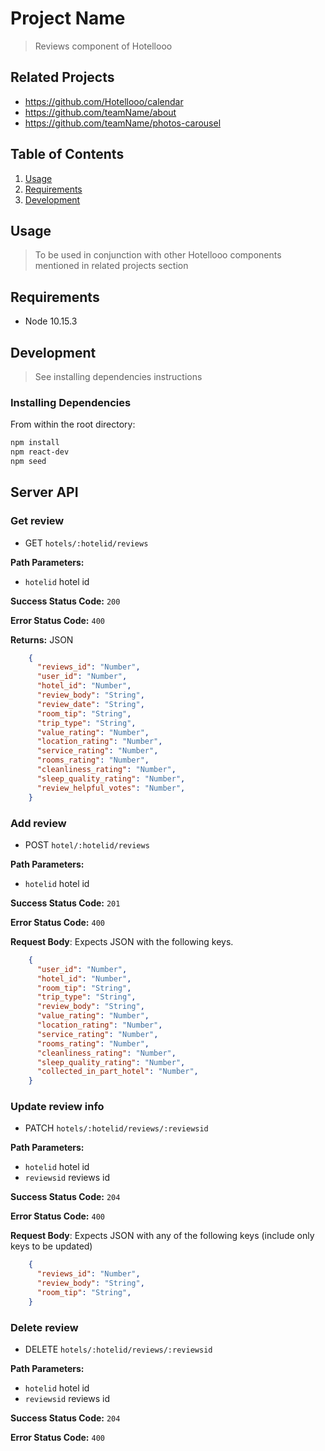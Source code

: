 # Project Name

> Reviews component of Hotellooo

## Related Projects

  - https://github.com/Hotellooo/calendar
  - https://github.com/teamName/about
  - https://github.com/teamName/photos-carousel

## Table of Contents

1. [Usage](#Usage)
1. [Requirements](#requirements)
1. [Development](#development)

## Usage

> To be used in conjunction with other Hotellooo components mentioned in related projects section

## Requirements

- Node 10.15.3

## Development

> See installing dependencies instructions

### Installing Dependencies

From within the root directory:

```sh
npm install
npm react-dev
npm seed
```

## Server API

### Get review
  * GET `hotels/:hotelid/reviews`

**Path Parameters:**
  * `hotelid` hotel id

**Success Status Code:** `200`

**Error Status Code:** `400`

**Returns:** JSON

```json
    {
      "reviews_id": "Number",
      "user_id": "Number",
      "hotel_id": "Number",
      "review_body": "String",
      "review_date": "String",
      "room_tip": "String",
      "trip_type": "String",
      "value_rating": "Number",
      "location_rating": "Number",
      "service_rating": "Number",
      "rooms_rating": "Number",
      "cleanliness_rating": "Number",
      "sleep_quality_rating": "Number",
      "review_helpful_votes": "Number",
    }
```

### Add review
  * POST `hotel/:hotelid/reviews`

**Path Parameters:**
  * `hotelid` hotel id

**Success Status Code:** `201`

**Error Status Code:** `400`

**Request Body**: Expects JSON with the following keys.

```json
    {
      "user_id": "Number",
      "hotel_id": "Number",
      "room_tip": "String",
      "trip_type": "String",
      "review_body": "String",
      "value_rating": "Number",
      "location_rating": "Number",
      "service_rating": "Number",
      "rooms_rating": "Number",
      "cleanliness_rating": "Number",
      "sleep_quality_rating": "Number",
      "collected_in_part_hotel": "Number",
    }
```

### Update review info
  * PATCH `hotels/:hotelid/reviews/:reviewsid`

**Path Parameters:**
  * `hotelid` hotel id
  * `reviewsid` reviews id

**Success Status Code:** `204`

**Error Status Code:** `400`

**Request Body**: Expects JSON with any of the following keys (include only keys to be updated)

```json
    {
      "reviews_id": "Number",
      "review_body": "String",
      "room_tip": "String",
    }
```

### Delete review
  * DELETE `hotels/:hotelid/reviews/:reviewsid`

**Path Parameters:**
  * `hotelid` hotel id
  * `reviewsid` reviews id

**Success Status Code:** `204`

**Error Status Code:** `400`